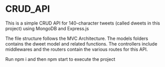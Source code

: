 # CRUD_API
This is a simple CRUD API for 140-character tweets (called dweets in this project) using MongoDB and Express.js
 
The file structure follows the MVC Architecture. The models folders contains the dweet model and related functions. The controllers include middlewares and 
the routers contain the various routes for this API. 

Run npm i and then npm start to execute the project
